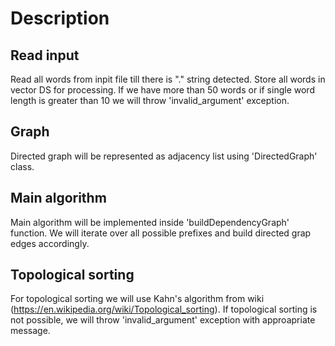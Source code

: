 # Description

## Read input
Read all words from inpit file till there is "." string detected.
Store all words in vector DS for processing.
If we have more than 50 words or if single word length is greater than 10 we will
throw 'invalid_argument' exception.

## Graph
Directed graph will be represented as adjacency list using 'DirectedGraph' class.

## Main algorithm
Main algorithm will be implemented inside 'buildDependencyGraph' function.
We will iterate over all possible prefixes and build directed grap edges accordingly.

## Topological sorting
For topological sorting we will use Kahn's algorithm from wiki (https://en.wikipedia.org/wiki/Topological_sorting).
If topological sorting is not possible, we will throw 'invalid_argument' exception with approapriate message.


